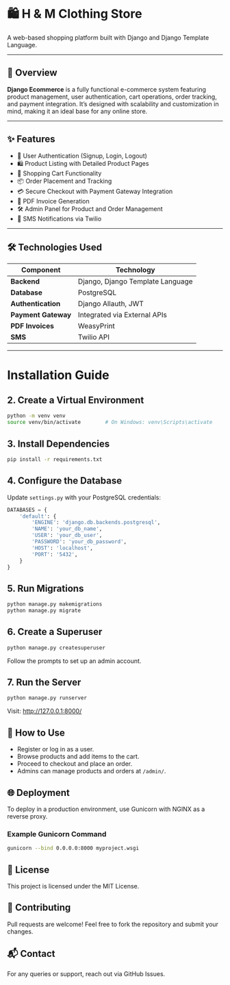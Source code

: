 # 🛍️ H & M Clothing Store

A web-based shopping platform built with Django and Django Template Language.

---

## 📌 Overview

**Django Ecommerce** is a fully functional e-commerce system featuring product management, user authentication, cart operations, order tracking, and payment integration. It’s designed with scalability and customization in mind, making it an ideal base for any online store.

---

## ✨ Features

- 🔐 User Authentication (Signup, Login, Logout)
- 🛍️ Product Listing with Detailed Product Pages
- 🛒 Shopping Cart Functionality
- 📦 Order Placement and Tracking
- 💳 Secure Checkout with Payment Gateway Integration
- 🧾 PDF Invoice Generation
- 🛠️ Admin Panel for Product and Order Management
- 📱 SMS Notifications via Twilio

---

## 🛠️ Technologies Used

| Component        | Technology                         |
|------------------|-------------------------------------|
| **Backend**      | Django, Django Template Language    |
| **Database**     | PostgreSQL                          |
| **Authentication** | Django Allauth, JWT              |
| **Payment Gateway** | Integrated via External APIs    |
| **PDF Invoices** | WeasyPrint                          |
| **SMS**          | Twilio API                          |

---

# Installation Guide

## 2. Create a Virtual Environment
```bash
python -m venv venv
source venv/bin/activate        # On Windows: venv\Scripts\activate
```

## 3. Install Dependencies
```bash
pip install -r requirements.txt
```

## 4. Configure the Database
Update `settings.py` with your PostgreSQL credentials:
```python
DATABASES = {
    'default': {
        'ENGINE': 'django.db.backends.postgresql',
        'NAME': 'your_db_name',
        'USER': 'your_db_user',
        'PASSWORD': 'your_db_password',
        'HOST': 'localhost',
        'PORT': '5432',
    }
}
```

## 5. Run Migrations
```bash
python manage.py makemigrations
python manage.py migrate
```

## 6. Create a Superuser
```bash
python manage.py createsuperuser
```
Follow the prompts to set up an admin account.

## 7. Run the Server
```bash
python manage.py runserver
```
Visit: http://127.0.0.1:8000/

## 🚀 How to Use
- Register or log in as a user.
- Browse products and add items to the cart.
- Proceed to checkout and place an order.
- Admins can manage products and orders at `/admin/`.

## 🌐 Deployment
To deploy in a production environment, use Gunicorn with NGINX as a reverse proxy.

### Example Gunicorn Command
```bash
gunicorn --bind 0.0.0.0:8000 myproject.wsgi
```

## 📄 License
This project is licensed under the MIT License.

## 🤝 Contributing
Pull requests are welcome!
Feel free to fork the repository and submit your changes.

## 📬 Contact
For any queries or support, reach out via GitHub Issues.
